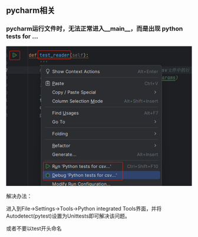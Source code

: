 ## pycharm相关
### pycharm运行文件时，无法正常进入__main__，而是出现 python tests for ...
![](images/Pasted%20image%2020240624150343.png)

解决办法：

进入到File->Settings->Tools->Python integrated Tools界面，并将Autodetect(pytest)设置为Unittests即可解决该问题。

或者不要以test开头命名